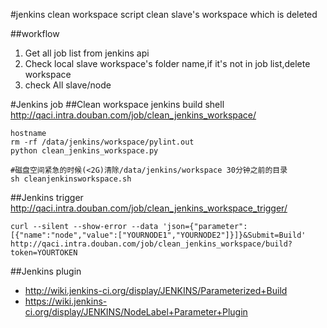 #jenkins clean workspace script
clean slave's workspace which is deleted  


##workflow
1. Get all job list from jenkins api
2. Check local slave workspace's folder name,if it's not in job list,delete workspace
3. check All slave/node


#Jenkins job
##Clean workspace jenkins build shell
<http://qaci.intra.douban.com/job/clean_jenkins_workspace/>

```
hostname
rm -rf /data/jenkins/workspace/pylint.out
python clean_jenkins_workspace.py

#磁盘空间紧急的时候(<2G)清除/data/jenkins/workspace 30分钟之前的目录
sh cleanjenkinsworkspace.sh
```

##Jenkins trigger
<http://qaci.intra.douban.com/job/clean_jenkins_workspace_trigger/>

```
curl --silent --show-error --data 'json={"parameter":[{"name":"node","value":["YOURNODE1","YOURNODE2"]}]}&Submit=Build' http://qaci.intra.douban.com/job/clean_jenkins_workspace/build?token=YOURTOKEN
```


##Jenkins plugin


* <http://wiki.jenkins-ci.org/display/JENKINS/Parameterized+Build>
* <https://wiki.jenkins-ci.org/display/JENKINS/NodeLabel+Parameter+Plugin>